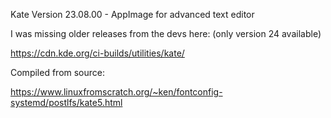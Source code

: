 Kate Version 23.08.00 - AppImage for advanced text editor 

I was missing older releases from the devs here: (only version 24 available)

https://cdn.kde.org/ci-builds/utilities/kate/


Compiled from source:

https://www.linuxfromscratch.org/~ken/fontconfig-systemd/postlfs/kate5.html
